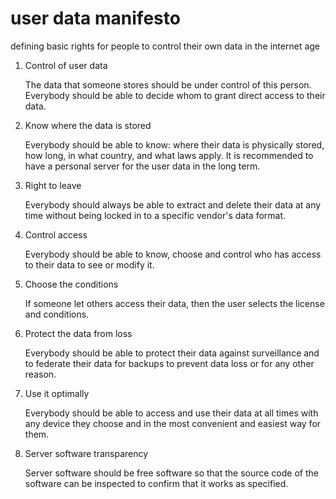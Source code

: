 # user data manifesto

defining basic rights for people to control their own data in the
internet age

1. Control of user data

    The data that someone stores should be under control of this
    person. Everybody should be able to decide whom to grant
    direct access to their data.

2. Know where the data is stored

    Everybody should be able to know: where their data is
    physically stored, how long, in what country, and what laws
    apply. It is recommended to have a personal server for the
    user data in the long term.

3. Right to leave

    Everybody should always be able to extract and delete their
    data at any time without being locked in to a specific
    vendor's data format. 

4. Control access

    Everybody should be able to know, choose and control who has
    access to their data to see or modify it.

    <!-- ↑ This is redundant with 1.  -->

5. Choose the conditions

    If someone let others access their data, then the user selects
    the license and conditions.

    <!-- I think this is alright.  The user data manifesto is not
    about copyright, etc. We all agree cpyright in its current
    state is alienating and that free software is good.  This
    sentence does not contradict that and does not make an apology
    for someone choosing to distribute proprietary software.  But
    I think that would be a mistake to have that argument here, it
    is not the goal.  This document does not focus on the
    behaviour of the user, it tries to give more freedom and
    rights to the user by giving responsibility and obligations to
    the service provider.  So let's not miss the goal and focus on
    that, instead of also trying to address different issues.  -->

6. Protect the data from loss

    Everybody should be able to protect their data against
    surveillance and to federate their data for backups to prevent
    data loss or for any other reason.

    <!-- I don't see how it is connected.  The backup and federation
    argument is redundant with 3.  -->

7.  Use it optimally

    Everybody should be able to access and use their data at all
    times with any device they choose and in the most convenient
    and easiest way for them.

    <!-- I wonder wether it is necessary to have that here.  -->

8.  Server software transparency

    Server software should be free software so that the source
    code of the software can be inspected to confirm that it works
    as specified.

    <!-- I still have problems with this point but right now I do
    not know exactly what to say about it.  -->

